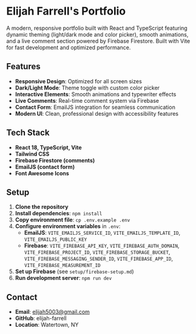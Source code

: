 # Elijah Farrell's Portfolio

A modern, responsive portfolio built with React and TypeScript featuring dynamic theming (light/dark mode and color picker), smooth animations, and a live comment section powered by Firebase Firestore. Built with Vite for fast development and optimized performance.

## Features

- **Responsive Design**: Optimized for all screen sizes
- **Dark/Light Mode**: Theme toggle with custom color picker
- **Interactive Elements**: Smooth animations and typewriter effects
- **Live Comments**: Real-time comment system via Firebase
- **Contact Form**: EmailJS integration for seamless communication
- **Modern UI**: Clean, professional design with accessibility features

## Tech Stack

- **React 18, TypeScript, Vite**
- **Tailwind CSS**
- **Firebase Firestore (comments)**
- **EmailJS (contact form)**
- **Font Awesome Icons**

## Setup

1. **Clone the repository**
2. **Install dependencies**: `npm install`
3. **Copy environment file**: `cp .env.example .env`
4. **Configure environment variables** in `.env`:
   - **EmailJS**: `VITE_EMAILJS_SERVICE_ID`, `VITE_EMAILJS_TEMPLATE_ID`, `VITE_EMAILJS_PUBLIC_KEY`
   - **Firebase**: `VITE_FIREBASE_API_KEY`, `VITE_FIREBASE_AUTH_DOMAIN`, `VITE_FIREBASE_PROJECT_ID`, `VITE_FIREBASE_STORAGE_BUCKET`, `VITE_FIREBASE_MESSAGING_SENDER_ID`, `VITE_FIREBASE_APP_ID`, `VITE_FIREBASE_MEASUREMENT_ID`
5. **Set up Firebase** (see `setup/firebase-setup.md`)
6. **Run development server**: `npm run dev`

## Contact

- **Email**: elijah5003@gmail.com
- **GitHub**: elijah-farrell
- **Location**: Watertown, NY